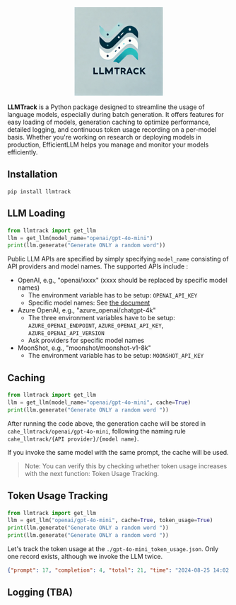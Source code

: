 <p align="center">
  <img src="assets/logo.webp" alt="logo" width="200"/>
</p>


**LLMTrack** is a Python package designed to streamline the usage of language models, especially during batch generation. It offers features for easy loading of models, generation caching to optimize performance, detailed logging, and continuous token usage recording on a per-model basis. Whether you're working on research or deploying models in production, EfficientLLM helps you manage and monitor your models efficiently.

## Installation
```
pip install llmtrack
```
## LLM Loading
```python
from llmtrack import get_llm
llm = get_llm(model_name="openai/gpt-4o-mini")
print(llm.generate("Generate ONLY a random word"))
```

Public LLM APIs are specified by simply specifying `model_name` consisting of API providers and model names. The supported APIs include :  
* OpenAI, e.g., "openai/xxxx"  (xxxx should be replaced by specific model names)
    * The environment variable has to be setup: `OPENAI_API_KEY` 
    * Specific model names: See [the document](https://platform.openai.com/docs/models) 
* Azure OpenAI, e.g., "azure_openai/chatgpt-4k" 
    * The three environment variables have to be setup: `AZURE_OPENAI_ENDPOINT`, `AZURE_OPENAI_API_KEY`, `AZURE_OPENAI_API_VERSION`
    * Ask providers for specific model names 
* MoonShot, e.g., "moonshot/moonshot-v1-8k" 
    *  The environment variable has to be setup: `MOONSHOT_API_KEY`

## Caching
```python
from llmtrack import get_llm
llm = get_llm(model_name="openai/gpt-4o-mini", cache=True)
print(llm.generate("Generate ONLY a random word "))
```
After running the code above, the generation cache will be stored in `cahe_llmtrack/openai/gpt-4o-mini`, following the naming rule `cahe_llmtrack/{API provider}/{model name}`.

If you invoke the same model with the same prompt, the cache will be used. 
> Note: You can verify this by checking whether token usage increases with the next function: Token Usage Tracking.

## Token Usage Tracking
```python
from llmtrack import get_llm
llm = get_llm("openai/gpt-4o-mini", cache=True, token_usage=True)
print(llm.generate("Generate ONLY a random word "))
print(llm.generate("Generate ONLY a random word "))
```
Let's track the token usage at the `./gpt-4o-mini_token_usage.json`. Only one record exists, although we invoke the LLM twice.
```json
{"prompt": 17, "completion": 4, "total": 21, "time": "2024-08-25 14:02:36"}
```

## Logging (TBA)
    
